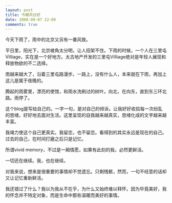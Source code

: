 ```yaml
---
layout: post
title: 今朝风日好
date: 2008-09-07 22:09
comments: true
---
```

今天下雨了，雨中的北京又另有一番风致。

平日里，阳光下，北京棱角太分明，让人招架不住。下雨的时候，一个人在三里屯Villiage，实在是一个好地方。太古地产开发的三里屯Villiage绝对是年轻人展现和释放物欲的不二选择。

雨越来越大了，沿着三里屯路漫步。一路上，没有什么人，本来就在下雨，再加上这儿是属于夜晚的。

腾起的雨雾里，漂亮的使馆，和雨水洗刷过的树叶。向北，在向东，直到东三环北路。雨停了。

这个blog是写给自己的。一字一句，是对自己的倾诉。让我好好收拾每一次纷乱的思绪，好好地去面对生活。这里呈现的自我越来越真实，思绪化成的文字越来越丰富。

我竭力使这个自己更真实。我留恋，也不留恋。看得到的其实永远是现在的自己。过去的自己，在时间打磨之后只是记忆。

所谓vivid memory，不过是一厢情愿，如果有此刻的我，必然更鲜活。

一切还在继续。我，也在继续。

对我来说，想来是很重要的事情却不觉遗忘。只剩残骸，然而，一句不经意的话却又让记忆重新鲜活。

我还错过了什么？我以为我从不在乎，为什么又始终难以释怀。因为毕竟美好，我的怀念并不特定对象，而是生命中那些温暖而美好的事情。
